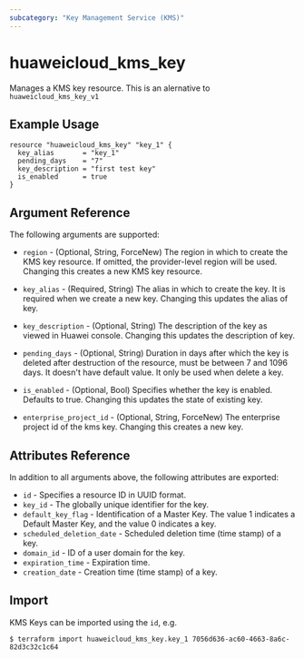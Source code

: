```yaml
---
subcategory: "Key Management Service (KMS)"
---
```


# huaweicloud\_kms\_key

Manages a KMS key resource.
This is an alernative to `huaweicloud_kms_key_v1`

## Example Usage

```hcl
resource "huaweicloud_kms_key" "key_1" {
  key_alias       = "key_1"
  pending_days    = "7"
  key_description = "first test key"
  is_enabled      = true
}
```

## Argument Reference

The following arguments are supported:

* `region` - (Optional, String, ForceNew) The region in which to create the KMS key resource. If omitted, the provider-level region will be used. Changing this creates a new KMS key resource.

* `key_alias` - (Required, String) The alias in which to create the key. It is required when
    we create a new key. Changing this updates the alias of key.

* `key_description` - (Optional, String) The description of the key as viewed in Huawei console.
    Changing this updates the description of key.

* `pending_days` - (Optional, String) Duration in days after which the key is deleted
    after destruction of the resource, must be between 7 and 1096 days. It doesn't
    have default value. It only be used when delete a key.

* `is_enabled` - (Optional, Bool) Specifies whether the key is enabled. Defaults to true.
    Changing this updates the state of existing key.

* `enterprise_project_id` - (Optional, String, ForceNew) The enterprise project id of the kms key. Changing this creates a new key.


## Attributes Reference

In addition to all arguments above, the following attributes are exported:

* `id` - Specifies a resource ID in UUID format.
* `key_id` - The globally unique identifier for the key.
* `default_key_flag` - Identification of a Master Key. The value 1 indicates a Default
    Master Key, and the value 0 indicates a key.
* `scheduled_deletion_date` - Scheduled deletion time (time stamp) of a key.
* `domain_id` - ID of a user domain for the key.
* `expiration_time` - Expiration time.
* `creation_date` - Creation time (time stamp) of a key.


## Import

KMS Keys can be imported using the `id`, e.g.

```
$ terraform import huaweicloud_kms_key.key_1 7056d636-ac60-4663-8a6c-82d3c32c1c64
```
